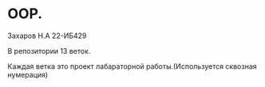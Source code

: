 # OOP.

Захаров Н.А 22-ИБ429

В репозитории 13 веток.

Каждая ветка это проект лабараторной работы.(Используется сквозная нумерация)
